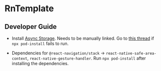 # RnTemplate

## Developer Guide

- Install [Async Storage](https://react-native-async-storage.github.io/async-storage/). Needs to be manually linked. Go to [this thread](https://stackoverflow.com/questions/61479644/invalid-podfile-file-unable-to-locate-the-executable-node) if `npx pod-install` fails to run.

- Dependencies for `@react-navigation/stack` -> `react-native-safe-area-context`, `react-native-gesture-handler`. Run `npx pod-install` after installing the dependencies.